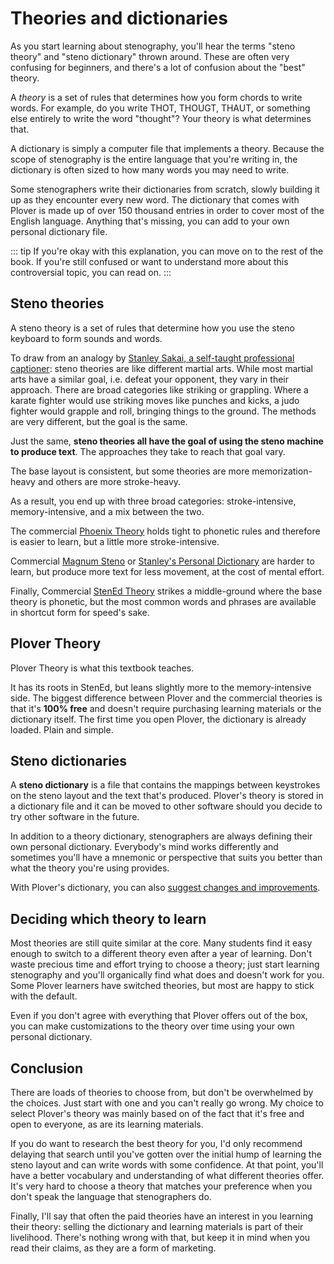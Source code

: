 # Theories and dictionaries

As you start learning about stenography, you'll hear the terms "steno theory" and "steno dictionary" thrown around. These are often very confusing for beginners, and there's a lot of confusion about the "best" theory.

A _theory_ is a set of rules that determines how you form chords to write words. For example, do you write THOT, THOUGT, THAUT, or something else entirely to write the word "thought"? Your theory is what determines that.

A dictionary is simply a computer file that implements a theory. Because the scope of stenography is the entire language that you're writing in, the dictionary is often sized to how many words you may need to write.

Some stenographers write their dictionaries from scratch, slowly building it up as they encounter every new word. The dictionary that comes with Plover is made up of over 150 thousand entries in order to cover most of the English language. Anything that's missing, you can add to your own personal dictionary file.

::: tip
If you're okay with this explanation, you can move on to the rest of the book. If you're still confused or want to understand more about this controversial topic, you can read on.
:::

## Steno theories

A steno theory is a set of rules that determine how you use the steno keyboard to form sounds and words.

To draw from an analogy by [Stanley Sakai, a self-taught professional captioner](https://stanographer.com): steno theories are like different martial arts. While most martial arts have a similar goal, i.e. defeat your opponent, they vary in their approach. There are broad categories like striking or grappling. Where a karate fighter would use striking moves like punches and kicks, a judo fighter would grapple and roll, bringing things to the ground. The methods are very different, but the goal is the same.

Just the same, **steno theories all have the goal of using the steno machine to produce text**. The approaches they take to reach that goal vary.

The base layout is consistent, but some theories are more memorization-heavy and others are more stroke-heavy.

As a result, you end up with three broad categories: stroke-intensive, memory-intensive, and a mix between the two.

The commercial [Phoenix Theory](http://www.phoenixtheory.com/) holds tight to phonetic rules and therefore is easier to learn, but a little more stroke-intensive.

Commercial [Magnum Steno](http://www.magnumsteno.com/) or [Stanley's Personal Dictionary](https://github.com/stanographer/steno-dictionaries) are harder to learn, but produce more text for less movement, at the cost of mental effort.

Finally, Commercial [StenEd Theory](http://www.stened.com/) strikes a middle-ground where the base theory is phonetic, but the most common words and phrases are available in shortcut form for speed's sake.

## Plover Theory

Plover Theory is what this textbook teaches.

It has its roots in StenEd, but leans slightly more to the memory-intensive side. The biggest difference between Plover and the commercial theories is that it's **100% free** and doesn't require purchasing learning materials or the dictionary itself. The first time you open Plover, the dictionary is already loaded. Plain and simple.

## Steno dictionaries

A **steno dictionary** is a file that contains the mappings between keystrokes on the steno layout and the text that's produced. Plover's theory is stored in a dictionary file and it can be moved to other software should you decide to try other software in the future.

In addition to a theory dictionary, stenographers are always defining their own personal dictionary. Everybody's mind works differently and sometimes you'll have a mnemonic or perspective that suits you better than what the theory you're using provides.

With Plover's dictionary, you can also [suggest changes and improvements](https://github.com/openstenoproject/plover/issues/400).

## Deciding which theory to learn

Most theories are still quite similar at the core. Many students find it easy enough to switch to a different theory even after a year of learning. Don't waste precious time and effort trying to choose a theory; just start learning stenography and you'll organically find what does and doesn't work for you. Some Plover learners have switched theories, but most are happy to stick with the default.

Even if you don't agree with everything that Plover offers out of the box, you can make customizations to the theory over time using your own personal dictionary.

## Conclusion

There are loads of theories to choose from, but don't be overwhelmed by the choices. Just start with one and you can't really go wrong. My choice to select Plover's theory was mainly based on of the fact that it's free and open to everyone, as are its learning materials.

If you do want to research the best theory for you, I'd only recommend delaying that search until you've gotten over the initial hump of learning the steno layout and can write words with some confidence. At that point, you'll have a better vocabulary and understanding of what different theories offer. It's very hard to choose a theory that matches your preference when you don't speak the language that stenographers do.

Finally, I'll say that often the paid theories have an interest in you learning their theory: selling the dictionary and learning materials is part of their livelihood. There's nothing wrong with that, but keep it in mind when you read their claims, as they are a form of marketing.
